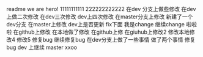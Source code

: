 readme
we are hero!
11111111111
222222222222
在dev 分支上做些修改
在dev上做二次修改
在dev三次修改
dev上四次修改
在master分支上修改
新建了一个dev分支
在master上修改 dev上是否更新
fix下面 
我是change
继续change
啦啦啦
在github上修改
在本地做了修改
在github上修
在giuhub上修改2
修改本地修改4
修改5
修复bug
继续修复bug
在dev分支上做了一些事情
做了两个事情
修复bug
dev 上继续
master xxoo
